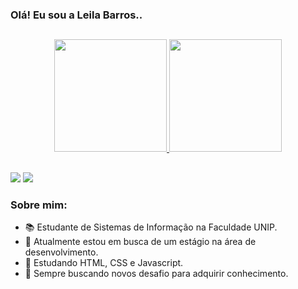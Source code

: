 ### Olá! Eu sou a Leila Barros..

##

<div align="center">
  <a href="https://github.com/LeilaOBarros">
  <img height="180em" src="https://github-readme-stats.vercel.app/api?username=leilaobarros&show_icons=true&theme=dracula&include_all_commits=true&count_private=true"/>
  <img height="180em" src="https://github-readme-stats.vercel.app/api/top-langs/?username=leilaobarros&layout=compact&langs_count=7&theme=dracula"/>
</div>
  
 ##
 
<div> 
  <a href = "mailto:leila.barros20014@gmail.com"><img src="https://img.shields.io/badge/-Gmail-%23333?style=for-the-badge&logo=gmail&logoColor=white" target="_blank"></a>
  <a href="https://www.linkedin.com/in/leila-barroos" target="_blank"><img src="https://img.shields.io/badge/-LinkedIn-%230077B5?style=for-the-badge&logo=linkedin&logoColor=white" target="_blank"></a> 
 
</div>

### Sobre mim:

- 📚 Estudante de Sistemas de Informação na Faculdade UNIP.
- 🔭 Atualmente estou em busca de um estágio na área de desenvolvimento.
- 🌱 Estudando HTML, CSS e Javascript.
- 🧶 Sempre buscando novos desafio para adquirir conhecimento.


